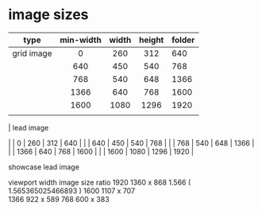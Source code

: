 # image sizes

| type       | min-width | width | height | folder |
| ---------- | :-------: | :---: | :----: | ------ |
| grid image |     0     |  260  |  312   | 640    |
|            |    640    |  450  |  540   | 768    |
|            |    768    |  540  |  648   | 1366   |
|            |   1366    |  640  |  768   | 1600   |
|            |   1600    | 1080  |  1296  | 1920   |
|            |           |       |        |        |

| lead image

| | 0 | 260 | 312 | 640 |
| | 640 | 450 | 540 | 768 |
| | 768 | 540 | 648 | 1366 |
| | 1366 | 640 | 768 | 1600 |
| | 1600 | 1080 | 1296 | 1920 |

showcase lead image

viewport width image size ratio
1920 1360 x 868 1.566 ( 1.565365025466893 )
1600 1107 x 707  
1366 922 x 589
768 600 x 383
